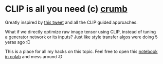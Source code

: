 # CLIP is all you need (c) [crumb](https://twitter.com/aicrumb)
Greatly inspired by [this tweet](https://twitter.com/aicrumb/status/1448351059957764096/photo/1) and all the CLIP guided approaches.

What if we directly optimize raw image tensor using CLIP, instead of tuning a generator network or its inputs? 
Just like style transfer algos were doing 5 yeras ago :D

This is a place for all my hacks on this topic. Feel free to open this [notebook in colab](https://colab.research.google.com/drive/1hw2A5WIE4KRfdLZ5PXeIKPLTkwfFtziS?usp=sharing) and mess around :D 
